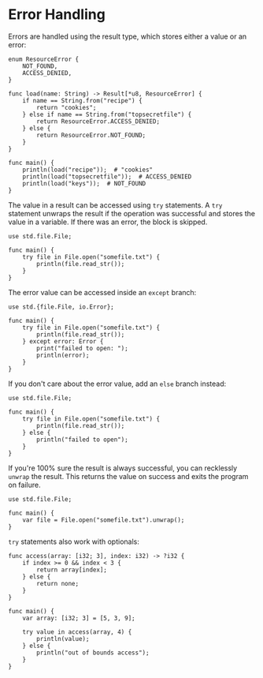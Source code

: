 # Error Handling

Errors are handled using the result type, which stores either a value or an error:

```banjo
enum ResourceError {
    NOT_FOUND,
    ACCESS_DENIED,
}

func load(name: String) -> Result[*u8, ResourceError] {
    if name == String.from("recipe") {
        return "cookies";
    } else if name == String.from("topsecretfile") {
        return ResourceError.ACCESS_DENIED;
    } else {
        return ResourceError.NOT_FOUND;
    }
}

func main() {
    println(load("recipe"));  # "cookies"
    println(load("topsecretfile"));  # ACCESS_DENIED
    println(load("keys"));  # NOT_FOUND
}
```

The value in a result can be accessed using `try` statements. A `try` statement unwraps the result if
the operation was successful and stores the value in a variable. If there was an error, the block is skipped.

```banjo
use std.file.File;

func main() {
    try file in File.open("somefile.txt") {
        println(file.read_str());
    }
}
```

The error value can be accessed inside an `except` branch:

```banjo
use std.{file.File, io.Error};

func main() {
    try file in File.open("somefile.txt") {
        println(file.read_str());
    } except error: Error {
        print("failed to open: ");
        println(error);
    }
}
```

If you don't care about the error value, add an `else` branch instead:

```banjo
use std.file.File;

func main() {
    try file in File.open("somefile.txt") {
        println(file.read_str());
    } else {
        println("failed to open");
    }
}
```

If you're 100% sure the result is always successful, you can recklessly `unwrap` the result.
This returns the value on success and exits the program on failure.

```banjo
use std.file.File;

func main() {
    var file = File.open("somefile.txt").unwrap();
}
```

`try` statements also work with optionals:

```banjo
func access(array: [i32; 3], index: i32) -> ?i32 {
    if index >= 0 && index < 3 {
        return array[index];
    } else {
        return none;
    }
}

func main() {
    var array: [i32; 3] = [5, 3, 9];
    
    try value in access(array, 4) {
        println(value);
    } else {
        println("out of bounds access");
    }
}
```
